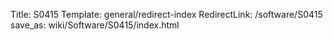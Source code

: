 Title: S0415
Template: general/redirect-index
RedirectLink: /software/S0415
save_as: wiki/Software/S0415/index.html